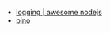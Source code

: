 - [logging | awesome nodejs](https://github.com/sindresorhus/awesome-nodejs#logging)
- [pino](http://getpino.io/#/)
